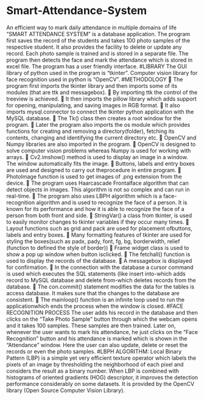 # Smart-Attendance-System
An efficient way to mark daily attendance in multiple domains of life
“SMART ATTENDANCE SYSTEM” is a database application. The 
program first saves the record of the students and takes 100 photo samples 
of the respective student. It also provides the facility to delete or update any 
record. Each photo sample is trained and is stored in a separate file. The 
program then detects the face and mark the attendance which is stored in 
excel file. The program has a user friendly interface.
#LIBRARY
The GUI library of python used in the program is “tkinter”. Computer vision 
library for face recognition used in python is “OpenCV”.
#METHODOLOGY
 The program first imports the tkinter library and then imports some
of its modules (that are ttk and messagebox).
 By importing ttk the control of the treeview is achieved.
 It then imports the pillow library which adds support for opening, 
manipulating, and saving images in RGB format.
 It also imports mysql.connector to connect the tkinter python 
application with the MySQL database.
 The Tk() class then creates a root window for the program.
 Later the program also imports the os module which provides functions for 
creating and removing a directory(folder), fetching its contents, changing 
and identifying the current directory etc.
 OpenCV and Numpy libraries are also imported in the program.
 OpenCV is designed to solve computer vision problems whereas Numpy is 
used for working with arrays.
 Cv2.imshow() method is used to display an image in a window. The 
window automatically fits the image.
 Buttons, labels and entry boxes are used and designed to carry out 
theprocedure in entire program.
 PhotoImage function is used to get images of .png extension from 
the device.
 The program uses Haarcascade Frontalface algorithm that can detect 
objects in images. This algorithm is not so complex and can run in 
real-time.
 The program also uses LBPH algorithm which is a face-recognition 
algorithm and is used to recognize the face of a person. It is known 
for its performance and how it is able to recognize the face of a 
person from both front and side.
 StringVar() a class from tkinter, is used to easily monitor changes
to tkinter variables if they occur many times.
 Layout functions such as grid and pack are used for placement 
ofbuttons, labels and entry boxes.
 Many formatting features of tkinter are used for styling the 
boxes(such as padx, pady, font, fg, bg, borderwidth, relief 
(function to defined the style of border))
 Frame widget class is used to show a pop up window when button 
isclicked.
 The fetchall() function is used to display the records of the database.
 A messagebox is displayed for confirmation.
 In the connection with the database a cursor command is used 
which executes the SQL statements (like insert into-which adds 
record to MySQL database and delete from-which deletes records 
from the database.
 The con.commit() statement modifies the data for the tables is access
database. It makes sure that the changes to the database are
consistent.
 The mainloop() function is an infinite loop used to run the
applicationwhich ends the process when the window is closed.
#FACE RECOGNITION PROCESS
The user adds his record in the database and then clicks on the “Take Photo 
Sample” button through which the webcam opens and it takes 100 samples. 
These samples are then trained. Later on, whenever the user wants to mark 
his attendance, he just clicks on the “Face Recognition” button and his 
attendance is marked which is shown in the “Attendance” window. 
Here the user can also update, delete or reset the records or even the photo 
samples.
#LBPH ALGORITHM:
Local Binary Pattern (LBP) is a simple yet very efficient texture operator 
which labels the pixels of an image by thresholding the neighborhood of 
each pixel and considers the result as a binary number. When LBP is 
combined with histograms of oriented gradients (HOG) descriptor, it 
improves the detection performance considerably on some datasets. It is 
provided by the OpenCV library (Open Source Computer Vision Library).
